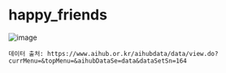 # happy_friends
![image](https://github.com/sesac-google-ai-1st/happy_friends/assets/107024182/0909b93f-39fb-4e3d-8318-5e71d0628117)
```
데이터 출처: https://www.aihub.or.kr/aihubdata/data/view.do?currMenu=&topMenu=&aihubDataSe=data&dataSetSn=164
```
